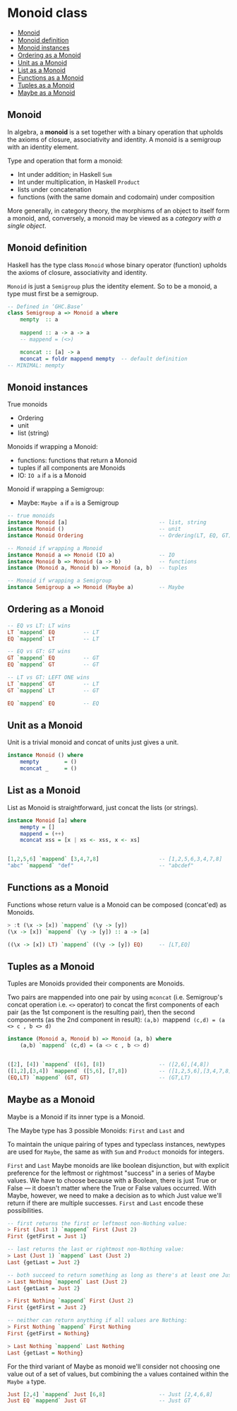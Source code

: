 # Monoid class

<!-- TOC -->

- [Monoid](#monoid)
- [Monoid definition](#monoid-definition)
- [Monoid instances](#monoid-instances)
- [Ordering as a Monoid](#ordering-as-a-monoid)
- [Unit as a Monoid](#unit-as-a-monoid)
- [List as a Monoid](#list-as-a-monoid)
- [Functions as a Monoid](#functions-as-a-monoid)
- [Tuples as a Monoid](#tuples-as-a-monoid)
- [Maybe as a Monoid](#maybe-as-a-monoid)

<!-- /TOC -->


## Monoid

In algebra, a **monoid** is a set together with a binary operation that upholds the axioms of closure, associativity and identity. A monoid is a semigroup with an identity element.

Type and operation that form a monoid:
- Int under addition; in Haskell `Sum`
- Int under multiplication, in Haskell `Product`
- lists under concatenation
- functions (with the same domain and codomain) under composition

More generally, in category theory, the morphisms of an object to itself form a monoid, and, conversely, a monoid may be viewed as a *category with a single object*.


## Monoid definition

Haskell has the type class `Monoid` whose binary operator (function) upholds the axioms of closure, associativity and identity.

`Monoid` is just a `Semigroup` plus the identity element. So to be a monoid, a type must first be a semigroup.


```hs
-- Defined in ‘GHC.Base’
class Semigroup a => Monoid a where
    mempty  :: a
    
    mappend :: a -> a -> a
    -- mappend = (<>)

    mconcat :: [a] -> a
    mconcat = foldr mappend mempty  -- default definition
-- MINIMAL: mempty
```


## Monoid instances

True monoids
* Ordering
* unit
* list (string)

Monoids if wrapping a Monoid:
* functions: functions that return a Monoid
* tuples if all components are Monoids
* IO: `IO a` if `a` is a Monoid

Monoid if wrapping a Semigroup:
* Maybe: `Maybe a` if `a` is a Semigroup



```hs
-- true monoids
instance Monoid [a]                             -- list, string
instance Monoid ()                              -- unit
instance Monoid Ordering                        -- Ordering(LT, EQ, GT)

-- Monoid if wrapping a Monoid
instance Monoid a => Monoid (IO a)              -- IO
instance Monoid b => Monoid (a -> b)            -- functions
instance (Monoid a, Monoid b) => Monoid (a, b)  -- tuples

-- Monoid if wrapping a Semigroup
instance Semigroup a => Monoid (Maybe a)        -- Maybe
```


## Ordering as a Monoid

```hs
-- EQ vs LT: LT wins
LT `mappend` EQ         -- LT
EQ `mappend` LT         -- LT

-- EQ vs GT: GT wins
GT `mappend` EQ         -- GT
EQ `mappend` GT         -- GT

-- LT vs GT: LEFT ONE wins
LT `mappend` GT         -- LT
GT `mappend` LT         -- GT

EQ `mappend` EQ         -- EQ
```

## Unit as a Monoid

Unit is a trivial monoid and concat of units just gives a unit.

```hs
instance Monoid () where
    mempty        = ()
    mconcat _     = ()
```


## List as a Monoid

List as Monoid is straightforward, just concat the lists (or strings).

```hs
instance Monoid [a] where
    mempty = []
    mappend = (++)
    mconcat xss = [x | xs <- xss, x <- xs]


[1,2,5,6] `mappend` [3,4,7,8]                   -- [1,2,5,6,3,4,7,8]
"abc" `mappend` "def"                           -- "abcdef"
```



## Functions as a Monoid

Functions whose return value is a Monoid can be composed (concat'ed) as Monoids.

```hs
> :t (\x -> [x]) `mappend` (\y -> [y])
(\x -> [x]) `mappend` (\y -> [y]) :: a -> [a]

((\x -> [x]) LT) `mappend` ((\y -> [y]) EQ)     -- [LT,EQ]
```

## Tuples as a Monoid

Tuples are Monoids provided their components are Monoids.

Two pairs are mappended into one pair by using `mconcat` (i.e. Semigroup's concat operation i.e. `<>` operator) to concat the first components of each pair (as the 1st component is the resulting pair), then the second components (as the 2nd component in result): `(a,b) `mappend` (c,d) = (a <> c , b <> d)`

```hs
instance (Monoid a, Monoid b) => Monoid (a, b) where
    (a,b) `mappend` (c,d) = (a <> c , b <> d)


([2], [4]) `mappend` ([6], [8])                 -- ([2,6],[4,8])
([1,2],[3,4]) `mappend` ([5,6], [7,8])          -- ([1,2,5,6],[3,4,7,8])
(EQ,LT) `mappend` (GT, GT)                      -- (GT,LT)
```


## Maybe as a Monoid

Maybe is a Monoid if its inner type is a Monoid.

The Maybe type has 3 possible Monoids: `First` and `Last` and 

To maintain the unique pairing of types and typeclass instances, newtypes are used for `Maybe`, the same as with `Sum` and `Product` monoids for integers.

`First` and `Last` Maybe monoids are like boolean disjunction, but with explicit preference for the leftmost or rightmost "success" in a series of Maybe values. We have to choose because with a Boolean, there is just True or False — it doesn't matter where the True or False values occurred. With Maybe, however, we need to make a decision as to which Just value we'll return if there are multiple successes. `First` and `Last` encode these possibilities.


```hs
-- first returns the first or leftmost non-Nothing value:
> First (Just 1) `mappend` First (Just 2)
First {getFirst = Just 1}

-- last returns the last or rightmost non-Nothing value:
> Last (Just 1) `mappend` Last (Just 2)
Last {getLast = Just 2}

-- both succeed to return something as long as there's at least one Just:
> Last Nothing `mappend` Last (Just 2)
Last {getLast = Just 2}

> First Nothing `mappend` First (Just 2)
First {getFirst = Just 2}

-- neither can return anything if all values are Nothing:
> First Nothing `mappend` First Nothing
First {getFirst = Nothing}

> Last Nothing `mappend` Last Nothing
Last {getLast = Nothing}
```

For the third variant of Maybe as monoid we'll consider not choosing one value out of a set of values, but combining the `a` values contained within the `Maybe a` type.

```hs
Just [2,4] `mappend` Just [6,8]                 -- Just [2,4,6,8]
Just EQ `mappend` Just GT                       -- Just GT
```
